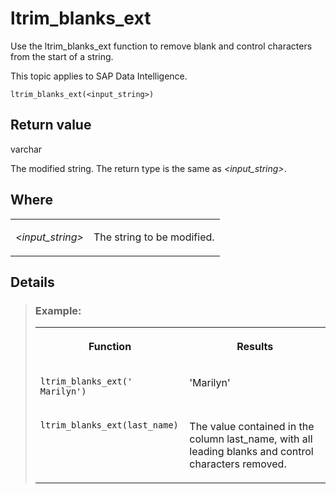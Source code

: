 <!-- loio57632e526d6d1014b3fc9283b0e91070 -->

# ltrim\_blanks\_ext

Use the ltrim\_blanks\_ext function to remove blank and control characters from the start of a string.



This topic applies to SAP Data Intelligence.



```
ltrim_blanks_ext(<input_string>)

```



## Return value

varchar

The modified string. The return type is the same as *<input\_string\>*.



## Where


<table>
<tr>
<td valign="top">

*<input\_string\>* 

</td>
<td valign="top">

The string to be modified.

</td>
</tr>
</table>



<a name="loio57632e526d6d1014b3fc9283b0e91070__section_s1g_szx_vdb"/>

## Details

> ### Example:  
> 
> <table>
> <tr>
> <th valign="top">
> 
> Function
> 
> </th>
> <th valign="top">
> 
> Results
> 
> </th>
> </tr>
> <tr>
> <td valign="top">
> 
> `ltrim_blanks_ext(' Marilyn')`
> 
> </td>
> <td valign="top">
> 
> 'Marilyn'
> 
> </td>
> </tr>
> <tr>
> <td valign="top">
> 
> `ltrim_blanks_ext(last_name)`
> 
> </td>
> <td valign="top">
> 
> The value contained in the column last\_name, with all leading blanks and control characters removed.
> 
> </td>
> </tr>
> </table>



